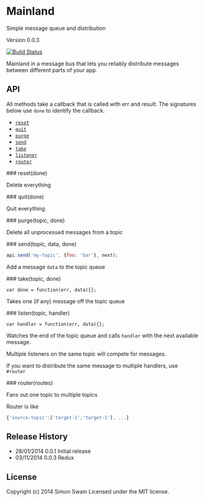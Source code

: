 # Mainland

Simple message queue and distribution

Version 0.0.3

[![Build Status](https://travis-ci.org/simonswain/mainland.png)](https://travis-ci.org/simonswain/mainland)

Mainland in a message bus that lets you reliably distribute messages between different parts of your app.


## API

All methods take a callback that is called with err and result. The
signatures below use `done` to identify the callback.

* [`reset`](#reset)
* [`quit`](#quit)
* [`purge`](#purge)
* [`send`](#send)
* [`take`](#take)
* [`listener`](#listener)
* [`router`](#router)


<a name="reset" />
### reset(done)

Delete everything

<a name="quit" />
### quit(done)

Quit everything

<a name="purge" />
### purge(topic, done)

Delete all unprocessed messages from a topic

<a name="send" />
### send(topic, data, done)

```javascript
api.send('my-topic', {foo: 'bar'}, next);
```
Add a message `data` to the topic queue

<a name="send" />
### take(topic, done)

```
var done = function(err, data){};
```

Takes one (if any) message off the topic queue

<a name="listen" />
### listen(topic, handler)

```
var handler = function(err, data){};
```

Watches the end of the topic queue and calls `handler` with the next
available message.

Multiple listeners on the same topic will compete for messages.

If you want to distribute the same message to multiple handlers, use
`#router`

<a name="router" />
### router(routes)

Fans out one topic to multiple topics

Router is like
```javascript
{'source-topic':['target-1','target-1'], ...}
```


## Release History

* 28/01/2014 0.0.1 Initial release
* 03/11/2014 0.0.3 Redux

## License
Copyright (c) 2014 Simon Swain
Licensed under the MIT license.
